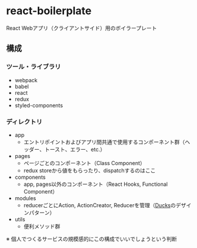 # react-boilerplate

React Webアプリ（クライアントサイド）用のボイラープレート

## 構成

### ツール・ライブラリ

- webpack
- babel
- react
- redux
- styled-components

### ディレクトリ

- app
  - エントリポイントおよびアプリ間共通で使用するコンポーネント群（ヘッダー、トースト、エラー、etc.）
- pages
  - ページごとのコンポーネント（Class Component）
  - redux storeから値をもらったり、dispatchするのはここ
- components
  - app, pages以外のコンポーネント（React Hooks, Functional Component）
- modules
  - reducerごとにAction, ActionCreator, Reducerを管理（[Ducks](https://qiita.com/uryyyyyyy/items/a88f37b76fe434c62bac)のデザインパターン）
- utils
  - 便利メソッド群

※ 個人でつくるサービスの規模感的にこの構成でいいでしょうという判断
